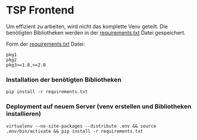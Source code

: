 # TSP Frontend

Um effizient zu arbeiten, wird nicht das komplette Venv geteilt. Die benötigten Bibliotheken werden in der [requirements.txt](requirements.txt) 
Datei gespeichert.


Form der [requirements.txt](requirements.txt) Datei:

    pkg1
    pkg2
    pkg3>=1.0,<=2.0

### Installation der benötigten Bibliotheken
    pip install -r requirements.txt

### Deployment auf neuem Server (venv erstellen und Bibliotheken installieren)
    virtualenv --no-site-packages --distribute .env && source .env/bin/activate && pip install -r requirements.txt